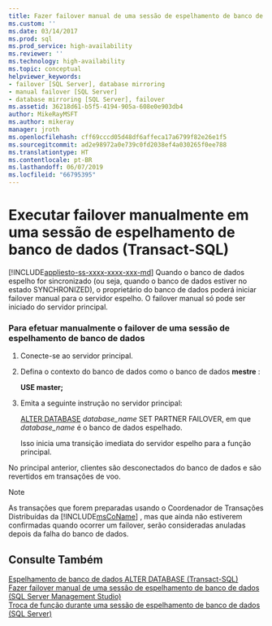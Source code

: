 ```yaml
---
title: Fazer failover manual de uma sessão de espelhamento de banco de dados (Transact-SQL) | Microsoft Docs
ms.custom: ''
ms.date: 03/14/2017
ms.prod: sql
ms.prod_service: high-availability
ms.reviewer: ''
ms.technology: high-availability
ms.topic: conceptual
helpviewer_keywords:
- failover [SQL Server], database mirroring
- manual failover [SQL Server]
- database mirroring [SQL Server], failover
ms.assetid: 36218d61-b5f5-4194-905a-608e0e903db4
author: MikeRayMSFT
ms.author: mikeray
manager: jroth
ms.openlocfilehash: cff69cccd05d48df6affeca17a6799f82e26e1f5
ms.sourcegitcommit: ad2e98972a0e739c0fd2038ef4a030265f0ee788
ms.translationtype: HT
ms.contentlocale: pt-BR
ms.lasthandoff: 06/07/2019
ms.locfileid: "66795395"
---
```

# <a name="manually-fail-over-a-database-mirroring-session-transact-sql"></a>Executar failover manualmente em uma sessão de espelhamento de banco de dados (Transact-SQL)
[!INCLUDE[appliesto-ss-xxxx-xxxx-xxx-md](../../includes/appliesto-ss-xxxx-xxxx-xxx-md.md)]
  Quando o banco de dados espelho for sincronizado (ou seja, quando o banco de dados estiver no estado SYNCHRONIZED), o proprietário do banco de dados poderá iniciar failover manual para o servidor espelho. O failover manual só pode ser iniciado do servidor principal.  
  
### <a name="to-manually-fail-over-a-database-mirroring-session"></a>Para efetuar manualmente o failover de uma sessão de espelhamento de banco de dados  
  
1.  Conecte-se ao servidor principal.  
  
2.  Defina o contexto do banco de dados como o banco de dados **mestre** :  
  
     **USE master;**  
  
3.  Emita a seguinte instrução no servidor principal:  
  
     [ALTER DATABASE](../../t-sql/statements/alter-database-transact-sql-database-mirroring.md) *database_name* SET PARTNER FAILOVER, em que *database_name* é o banco de dados espelhado.  
  
     Isso inicia uma transição imediata do servidor espelho para a função principal.  
  
 No principal anterior, clientes são desconectados do banco de dados e são revertidos em transações de voo.  
  
> [!NOTE]  
>  As transações que forem preparadas usando o Coordenador de Transações Distribuídas da [!INCLUDE[msCoName](../../includes/msconame-md.md)] , mas que ainda não estiverem confirmadas quando ocorrer um failover, serão consideradas anuladas depois da falha do banco de dados.  
  
## <a name="see-also"></a>Consulte Também  
 [Espelhamento de banco de dados ALTER DATABASE &#40;Transact-SQL&#41;](../../t-sql/statements/alter-database-transact-sql-database-mirroring.md)   
 [Fazer failover manual de uma sessão de espelhamento de banco de dados &#40;SQL Server Management Studio&#41;](../../database-engine/database-mirroring/manually-fail-over-a-database-mirroring-session-sql-server-management-studio.md)   
 [Troca de função durante uma sessão de espelhamento de banco de dados &#40;SQL Server&#41;](../../database-engine/database-mirroring/role-switching-during-a-database-mirroring-session-sql-server.md)  
  
  
